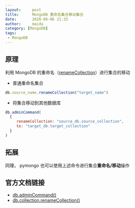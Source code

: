 ```yaml
---
layout:     post
title:      MongoDB 重命名集合移动集合
date:       2020-06-06 21:33
author:     maida
category: [MongoDB]
tags:
 - MongoDB
---
```


## 原理
利用 MongoDB 的重命名（[renameCollection]()）进行集合的移动

- 普通重命名集合
```javascript
db.source_name.renameCollection("target_name")
```

- 将集合移动到其他数据库
```javascript
db.adminCommand(
  {
     renameCollection: "source_db.source_collection",
     to: "target_db.target_collection"
  }
)
```

## 拓展
同理， pymongo 也可以使用上述命令进行集合**重命名/移动**操作

## 官方文档链接
- [db.adminCommand()](https://docs.mongodb.com/manual/reference/method/db.adminCommand/index.html)
- [db.collection.renameCollection()](https://docs.mongodb.com/manual/reference/method/db.collection.renameCollection/index.html)